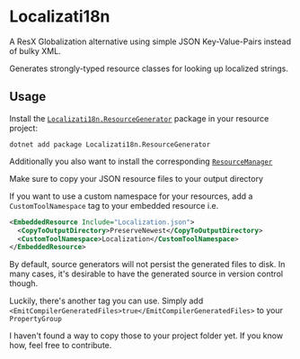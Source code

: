 # Localizati18n
A ResX Globalization alternative using simple JSON Key-Value-Pairs instead of bulky XML.

Generates strongly-typed resource classes for looking up localized strings.

## Usage

Install the [`Localizati18n.ResourceGenerator`](https://www.nuget.org/packages/Localizati18n.ResourceGenerator/) package in your resource project:

```psl
dotnet add package Localizati18n.ResourceGenerator
```

Additionally you also want to install the corresponding [`ResourceManager`](https://www.nuget.org/packages/Localizati18n.ResourceManager/)

Make sure to copy your JSON resource files to your output directory

If you want to use a custom namespace for your resources, add a `CustomToolNamespace` tag to your embedded resource
i.e.
```xml
<EmbeddedResource Include="Localization.json">
  <CopyToOutputDirectory>PreserveNewest</CopyToOutputDirectory>
  <CustomToolNamespace>Localization</CustomToolNamespace>
</EmbeddedResource>
```

By default, source generators will not persist the generated files to disk. In many cases, it's desirable to have the generated source in version control though.

Luckily, there's another tag you can use. Simply add `<EmitCompilerGeneratedFiles>true</EmitCompilerGeneratedFiles>` to your `PropertyGroup`

I haven't found a way to copy those to your project folder yet. If you know how, feel free to contribute.